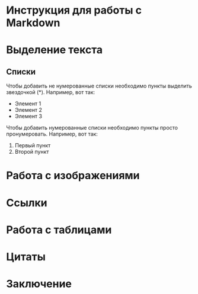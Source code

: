 # Инструкция для работы с Markdown

# Выделение текста

## Списки

Чтобы добавить не нумерованные списки необходимо пункты выделить звездочкой (*). Например, вот так:
* Элемент 1
* Элемент 2
* Элемент 3

Чтобы добавить нумерованные списки необходимо пункты просто пронумеровать. Например, вот так:
1. Первый пункт
2. Второй пункт

# Работа с изображениями

# Ссылки

# Работа с таблицами

# Цитаты

# Заключение